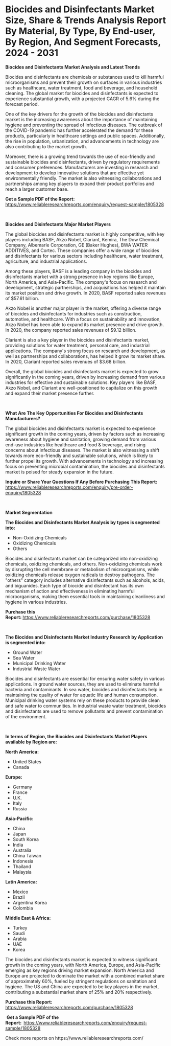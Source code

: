 <p><h1>Biocides and Disinfectants Market Size, Share & Trends Analysis Report By Material, By Type, By End-user, By Region, And Segment Forecasts, 2024 - 2031</h1></p><p><strong>Biocides and Disinfectants Market Analysis and Latest Trends</strong></p>
<p><p>Biocides and disinfectants are chemicals or substances used to kill harmful microorganisms and prevent their growth on surfaces in various industries such as healthcare, water treatment, food and beverage, and household cleaning. The global market for biocides and disinfectants is expected to experience substantial growth, with a projected CAGR of 5.6% during the forecast period.</p><p>One of the key drivers for the growth of the biocides and disinfectants market is the increasing awareness about the importance of maintaining hygiene and preventing the spread of infectious diseases. The outbreak of the COVID-19 pandemic has further accelerated the demand for these products, particularly in healthcare settings and public spaces. Additionally, the rise in population, urbanization, and advancements in technology are also contributing to the market growth.</p><p>Moreover, there is a growing trend towards the use of eco-friendly and sustainable biocides and disinfectants, driven by regulatory requirements and consumer preferences. Manufacturers are investing in research and development to develop innovative solutions that are effective yet environmentally friendly. The market is also witnessing collaborations and partnerships among key players to expand their product portfolios and reach a larger customer base.</p></p>
<p><strong>Get a Sample PDF of the Report:&nbsp;</strong> <a href="https://www.reliableresearchreports.com/enquiry/request-sample/1805328">https://www.reliableresearchreports.com/enquiry/request-sample/1805328</a></p>
<p>&nbsp;</p>
<p><strong>Biocides and Disinfectants Major Market Players</strong></p>
<p><p>The global biocides and disinfectants market is highly competitive, with key players including BASF, Akzo Nobel, Clariant, Kemira, The Dow Chemical Company, Albemarle Corporation, GE (Baker Hughes), BWA WATER ADDITIVES, and Cortec. These companies offer a wide range of biocides and disinfectants for various sectors including healthcare, water treatment, agriculture, and industrial applications.</p><p>Among these players, BASF is a leading company in the biocides and disinfectants market with a strong presence in key regions like Europe, North America, and Asia-Pacific. The company's focus on research and development, strategic partnerships, and acquisitions has helped it maintain its market position and drive growth. In 2020, BASF reported sales revenues of $57.61 billion.</p><p>Akzo Nobel is another major player in the market, offering a diverse range of biocides and disinfectants for industries such as construction, automotive, and healthcare. With a focus on sustainability and innovation, Akzo Nobel has been able to expand its market presence and drive growth. In 2020, the company reported sales revenues of $9.12 billion.</p><p>Clariant is also a key player in the biocides and disinfectants market, providing solutions for water treatment, personal care, and industrial applications. The company's strong focus on research and development, as well as partnerships and collaborations, has helped it grow its market share. In 2020, Clariant reported sales revenues of $3.68 billion.</p><p>Overall, the global biocides and disinfectants market is expected to grow significantly in the coming years, driven by increasing demand from various industries for effective and sustainable solutions. Key players like BASF, Akzo Nobel, and Clariant are well-positioned to capitalize on this growth and expand their market presence further.</p></p>
<p>&nbsp;</p>
<p><strong>What Are The Key Opportunities For Biocides and Disinfectants Manufacturers?</strong></p>
<p><p>The global biocides and disinfectants market is expected to experience significant growth in the coming years, driven by factors such as increasing awareness about hygiene and sanitation, growing demand from various end-use industries like healthcare and food & beverage, and rising concerns about infectious diseases. The market is also witnessing a shift towards more eco-friendly and sustainable solutions, which is likely to further propel its growth. With advancements in technology and increasing focus on preventing microbial contamination, the biocides and disinfectants market is poised for steady expansion in the future.</p></p>
<p><strong>Inquire or Share Your Questions If Any Before Purchasing This Report:</strong> <a href="https://www.reliableresearchreports.com/enquiry/pre-order-enquiry/1805328">https://www.reliableresearchreports.com/enquiry/pre-order-enquiry/1805328</a></p>
<p>&nbsp;</p>
<p><strong>Market Segmentation</strong></p>
<p><strong>The Biocides and Disinfectants Market Analysis by types is segmented into:</strong></p>
<p><ul><li>Non-Oxidizing Chemicals</li><li>Oxidizing Chemicals</li><li>Others</li></ul></p>
<p><p>Biocides and disinfectants market can be categorized into non-oxidizing chemicals, oxidizing chemicals, and others. Non-oxidizing chemicals work by disrupting the cell membrane or metabolism of microorganisms, while oxidizing chemicals release oxygen radicals to destroy pathogens. The "others" category includes alternative disinfectants such as alcohols, acids, and biguanides. Each type of biocide and disinfectant has its own mechanism of action and effectiveness in eliminating harmful microorganisms, making them essential tools in maintaining cleanliness and hygiene in various industries.</p></p>
<p><strong>Purchase this Report:&nbsp;</strong><a href="https://www.reliableresearchreports.com/purchase/1805328">https://www.reliableresearchreports.com/purchase/1805328</a></p>
<p>&nbsp;</p>
<p><strong>The Biocides and Disinfectants Market Industry Research by Application is segmented into:</strong></p>
<p><ul><li>Ground Water</li><li>Sea Water</li><li>Municipal Drinking Water</li><li>Industrial Waste Water</li></ul></p>
<p><p>Biocides and disinfectants are essential for ensuring water safety in various applications. In ground water sources, they are used to eliminate harmful bacteria and contaminants. In sea water, biocides and disinfectants help in maintaining the quality of water for aquatic life and human consumption. Municipal drinking water systems rely on these products to provide clean and safe water to communities. In industrial waste water treatment, biocides and disinfectants are used to remove pollutants and prevent contamination of the environment.</p></p>
<p>&nbsp;</p>
<p><strong>In terms of Region, the Biocides and Disinfectants Market Players available by Region are:</strong></p>
<p>
    <p> <strong> North America: </strong>
        <ul>
            <li>United States</li>
            <li>Canada</li>
        </ul>
        </p> 
    <p> <strong> Europe: </strong>
        <ul>
            <li>Germany</li>
            <li>France</li>
            <li>U.K.</li>
            <li>Italy</li>
            <li>Russia</li>
        </ul>
        </p> 
    <p> <strong> Asia-Pacific: </strong>
        <ul>
            <li>China</li>
            <li>Japan</li>
            <li>South Korea</li>
            <li>India</li>
            <li>Australia</li>
            <li>China Taiwan</li>
            <li>Indonesia</li>
            <li>Thailand</li>
            <li>Malaysia</li>
        </ul>
        </p> 
    <p> <strong> Latin America: </strong>
        <ul>
            <li>Mexico</li>
            <li>Brazil</li>
            <li>Argentina Korea</li>
            <li>Colombia</li>
        </ul>
        </p> 
    <p> <strong> Middle East & Africa: </strong>
        <ul>
            <li>Turkey</li>
            <li>Saudi</li>
            <li>Arabia</li>
            <li>UAE</li>
            <li>Korea</li>
        </ul>
    </p>
    </p>
<p><p>The biocides and disinfectants market is expected to witness significant growth in the coming years, with North America, Europe, and Asia-Pacific emerging as key regions driving market expansion. North America and Europe are projected to dominate the market with a combined market share of approximately 60%, fueled by stringent regulations on sanitation and hygiene. The US and China are expected to be key players in the market, contributing a substantial market share of 25% and 20% respectively.</p></p>
<p><strong>Purchase this Report: </strong><a href="https://www.reliableresearchreports.com/purchase/1805328">https://www.reliableresearchreports.com/purchase/1805328</a></p>
<p>&nbsp;<strong>Get a Sample PDF of the Report:&nbsp;&nbsp;</strong><a href="https://www.reliableresearchreports.com/enquiry/request-sample/1805328">https://www.reliableresearchreports.com/enquiry/request-sample/1805328</a></p>
<p><strong></strong></p>
<p>Check more reports on https://www.reliableresearchreports.com/</p>